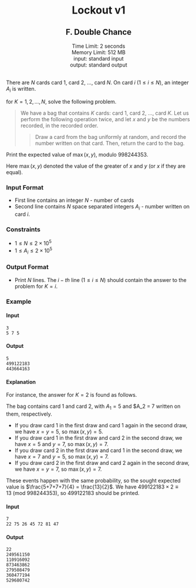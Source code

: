<div align = "center"><b><h1>Lockout v1</h1></b></div>

<div align="center"><b><h2>F. Double Chance</h2></b></div>
<div align="center">Time Limit: 2 seconds</div>
<div align="center">Memory Limit: 512 MB</div>
<div align="center">input: standard input</div>
<div align="center">output: standard output</div>

<br>

There are $N$ cards card $1$, card $2$, $\ldots$, card $N$. On card $i$ $(1 \leq i \leq N)$, an integer $A_i$ is written.

for $K = 1, 2, \ldots, N$, solve the following problem.

> We have a bag that contains $K$ cards: card $1$, card $2$, $\ldots$, card $K$.
Let us perform the following operation twice, and let $x$ and $y$ be the numbers recorded, in the recorded order.
> > Draw a card from the bag uniformly at random, and record the number written on that card. Then, return the card to the bag.

Print the expected value of $\max(x, y)$, modulo $998244353$.

Here $\max(x, y)$ denoted the value of the greater of $x$ and $y$ (or $x$ if they are equal).

<h3>Input Format</h3>

- First line contains an integer $N$ - number of cards
- Second line contains $N$ space separated integers $A_i$ - number written on card $i$.

<h3> Constraints </h3>

- $1 \leq N \leq 2 \times 10^5$
- $1 \leq A_i \leq 2 \times 10^5$

<h3>Output Format</h3>

- Print $N$ lines. The $i-th$ line $(1 \leq i \leq N)$ should contain the answer to the problem for $K = i$.

<h3> Example </h3>

<h4>Input</h4>

```
3
5 7 5
```

<h4>Output</h4>

```
5
499122183
443664163
```

<h4> Explanation </h4>

For instance, the answer for $K=2$ is found as follows.

The bag contains card $1$ and card $2$, with $A_1 = 5$ and $A_2 = 7 written on them, respectively.

- If you draw card $1$ in the first draw and card $1$ again in the second draw, we have $x=y=5$, so $\max(x,y)=5.$
- If you draw card $1$ in the first draw and card $2$ in the second draw, we have $x=5$ and $y=7$, so $\max(x,y)=7.$
- If you draw card $2$ in the first draw and card $1$ in the second draw, we have $x=7$ and $y=5$, so $\max(x,y)=7.$
- If you draw card $2$ in the first draw and card $2$ again in the second draw, we have $x=y=7$, so $\max(x,y)=7.$

These events happen with the same probability, so the sought expected value is $\frac{5+7+7+7}{4} = \frac{13}{2}$. We have $499122183×2 \equiv 13\ (\text{mod} \ 998244353)$, so $499122183$ should be printed.

<h4>Input</h4>

```
7
22 75 26 45 72 81 47
```

<h4>Output</h4>

```
22
249561150
110916092
873463862
279508479
360477194
529680742
```
